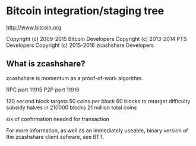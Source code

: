 Bitcoin integration/staging tree
================================

http://www.bitcoin.org

Copyright (c) 2009-2015 Bitcoin Developers
Copyright (c) 2013-2014 PTS Developers
Copyright (c) 2015-2016  zcashshare Developers

What is zcashshare?
----------------

zcashshare is momentum as a proof-of-work algorithm.
 
 RPC port 11915
 P2P port 11916
 
 120 second block targets
 50 coins per block
 60 blocks to retarget difficulty
 subsidy halves in 210000 blocks 
 21 million total coins


 six of confirmation needed for transaction

 
 For more information, as well as an immediately useable, binary version of
 the zcashshare client sofware, see BTT.
